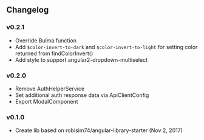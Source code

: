 ## Changelog

### v0.2.1
* Override Bulma function
* Add `$color-invert-to-dark` and `$color-invert-to-light` for setting color returned from findColorInvert()
* Add style to support angular2-dropdown-multiselect

### v0.2.0
* Remove AuthHelperService
* Set additional auth response data via ApiClientConfig
* Export ModalComponent

### v0.1.0
* Create lib based on robisim74/angular-library-starter (Nov 2, 2017)
